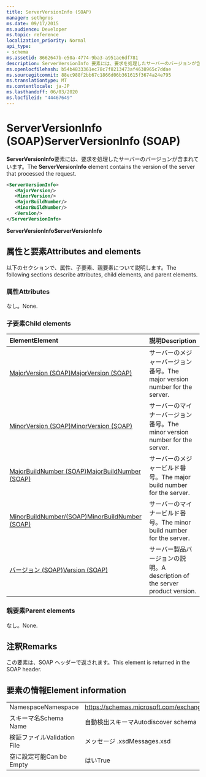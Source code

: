 ```yaml
---
title: ServerVersionInfo (SOAP)
manager: sethgros
ms.date: 09/17/2015
ms.audience: Developer
ms.topic: reference
localization_priority: Normal
api_type:
- schema
ms.assetid: 8662647b-e50a-4774-9ba3-a951ae6df781
description: ServerVersionInfo 要素には、要求を処理したサーバーのバージョンが含まれています。
ms.openlocfilehash: b54b4833361ec78c7f8213473af4638965c7ddae
ms.sourcegitcommit: 88ec988f2bb67c1866d06b361615f3674a24e795
ms.translationtype: MT
ms.contentlocale: ja-JP
ms.lasthandoff: 06/03/2020
ms.locfileid: "44467649"
---
```

# <a name="serverversioninfo-soap"></a><span data-ttu-id="c9d8f-103">ServerVersionInfo (SOAP)</span><span class="sxs-lookup"><span data-stu-id="c9d8f-103">ServerVersionInfo (SOAP)</span></span>

<span data-ttu-id="c9d8f-104">**ServerVersionInfo**要素には、要求を処理したサーバーのバージョンが含まれています。</span><span class="sxs-lookup"><span data-stu-id="c9d8f-104">The **ServerVersionInfo** element contains the version of the server that processed the request.</span></span> 
  
```XML
<ServerVersionInfo>
   <MajorVersion/>
   <MinorVersion/>
   <MajorBuildNumber/>
   <MinorBuildNumber/>
   <Version/>
</ServerVersionInfo>
```

 <span data-ttu-id="c9d8f-105">**ServerVersionInfo**</span><span class="sxs-lookup"><span data-stu-id="c9d8f-105">**ServerVersionInfo**</span></span>
## <a name="attributes-and-elements"></a><span data-ttu-id="c9d8f-106">属性と要素</span><span class="sxs-lookup"><span data-stu-id="c9d8f-106">Attributes and elements</span></span>

<span data-ttu-id="c9d8f-107">以下のセクションで、属性、子要素、親要素について説明します。</span><span class="sxs-lookup"><span data-stu-id="c9d8f-107">The following sections describe attributes, child elements, and parent elements.</span></span>
  
### <a name="attributes"></a><span data-ttu-id="c9d8f-108">属性</span><span class="sxs-lookup"><span data-stu-id="c9d8f-108">Attributes</span></span>

<span data-ttu-id="c9d8f-109">なし。</span><span class="sxs-lookup"><span data-stu-id="c9d8f-109">None.</span></span>
  
### <a name="child-elements"></a><span data-ttu-id="c9d8f-110">子要素</span><span class="sxs-lookup"><span data-stu-id="c9d8f-110">Child elements</span></span>

|<span data-ttu-id="c9d8f-111">**Element**</span><span class="sxs-lookup"><span data-stu-id="c9d8f-111">**Element**</span></span>|<span data-ttu-id="c9d8f-112">**説明**</span><span class="sxs-lookup"><span data-stu-id="c9d8f-112">**Description**</span></span>|
|:-----|:-----|
|[<span data-ttu-id="c9d8f-113">MajorVersion (SOAP)</span><span class="sxs-lookup"><span data-stu-id="c9d8f-113">MajorVersion (SOAP)</span></span>](majorversion-soap.md) <br/> |<span data-ttu-id="c9d8f-114">サーバーのメジャーバージョン番号。</span><span class="sxs-lookup"><span data-stu-id="c9d8f-114">The major version number for the server.</span></span>  <br/> |
|[<span data-ttu-id="c9d8f-115">MinorVersion (SOAP)</span><span class="sxs-lookup"><span data-stu-id="c9d8f-115">MinorVersion (SOAP)</span></span>](minorversion-soap.md) <br/> |<span data-ttu-id="c9d8f-116">サーバーのマイナーバージョン番号。</span><span class="sxs-lookup"><span data-stu-id="c9d8f-116">The minor version number for the server.</span></span>  <br/> |
|[<span data-ttu-id="c9d8f-117">MajorBuildNumber (SOAP)</span><span class="sxs-lookup"><span data-stu-id="c9d8f-117">MajorBuildNumber (SOAP)</span></span>](majorbuildnumber-soap.md) <br/> |<span data-ttu-id="c9d8f-118">サーバーのメジャービルド番号。</span><span class="sxs-lookup"><span data-stu-id="c9d8f-118">The major build number for the server.</span></span>  <br/> |
|[<span data-ttu-id="c9d8f-119">MinorBuildNumber/(SOAP)</span><span class="sxs-lookup"><span data-stu-id="c9d8f-119">MinorBuildNumber (SOAP)</span></span>](minorbuildnumber-soap.md) <br/> |<span data-ttu-id="c9d8f-120">サーバーのマイナービルド番号。</span><span class="sxs-lookup"><span data-stu-id="c9d8f-120">The minor build number for the server.</span></span>  <br/> |
|[<span data-ttu-id="c9d8f-121">バージョン (SOAP)</span><span class="sxs-lookup"><span data-stu-id="c9d8f-121">Version (SOAP)</span></span>](version-soap.md) <br/> |<span data-ttu-id="c9d8f-122">サーバー製品バージョンの説明。</span><span class="sxs-lookup"><span data-stu-id="c9d8f-122">A description of the server product version.</span></span>  <br/> |
   
### <a name="parent-elements"></a><span data-ttu-id="c9d8f-123">親要素</span><span class="sxs-lookup"><span data-stu-id="c9d8f-123">Parent elements</span></span>

<span data-ttu-id="c9d8f-124">なし。</span><span class="sxs-lookup"><span data-stu-id="c9d8f-124">None.</span></span>
  
## <a name="remarks"></a><span data-ttu-id="c9d8f-125">注釈</span><span class="sxs-lookup"><span data-stu-id="c9d8f-125">Remarks</span></span>

<span data-ttu-id="c9d8f-126">この要素は、SOAP ヘッダーで返されます。</span><span class="sxs-lookup"><span data-stu-id="c9d8f-126">This element is returned in the SOAP header.</span></span>
  
## <a name="element-information"></a><span data-ttu-id="c9d8f-127">要素の情報</span><span class="sxs-lookup"><span data-stu-id="c9d8f-127">Element information</span></span>

|||
|:-----|:-----|
|<span data-ttu-id="c9d8f-128">Namespace</span><span class="sxs-lookup"><span data-stu-id="c9d8f-128">Namespace</span></span>  <br/> |https://schemas.microsoft.com/exchange/2010/Autodiscover  <br/> |
|<span data-ttu-id="c9d8f-129">スキーマ名</span><span class="sxs-lookup"><span data-stu-id="c9d8f-129">Schema Name</span></span>  <br/> |<span data-ttu-id="c9d8f-130">自動検出スキーマ</span><span class="sxs-lookup"><span data-stu-id="c9d8f-130">Autodiscover schema</span></span>  <br/> |
|<span data-ttu-id="c9d8f-131">検証ファイル</span><span class="sxs-lookup"><span data-stu-id="c9d8f-131">Validation File</span></span>  <br/> |<span data-ttu-id="c9d8f-132">メッセージ .xsd</span><span class="sxs-lookup"><span data-stu-id="c9d8f-132">Messages.xsd</span></span>  <br/> |
|<span data-ttu-id="c9d8f-133">空に設定可能</span><span class="sxs-lookup"><span data-stu-id="c9d8f-133">Can be Empty</span></span>  <br/> |<span data-ttu-id="c9d8f-134">はい</span><span class="sxs-lookup"><span data-stu-id="c9d8f-134">True</span></span>  <br/> |
   

